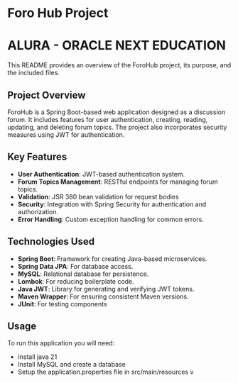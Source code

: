 # Foro Hub Project 
# ALURA - ORACLE NEXT EDUCATION

This README provides an overview of the ForoHub project, its purpose, and the included files.

## Project Overview

ForoHub is a Spring Boot-based web application designed as a discussion forum. It includes features for user authentication, creating, reading, updating, and deleting forum topics. The project also incorporates security measures using JWT for authentication.
 
## Key Features

*   **User Authentication**: JWT-based authentication system.
*   **Forum Topics Management**: RESTful endpoints for managing forum topics.
*   **Validation**: JSR 380 bean validation for request bodies
*   **Security**: Integration with Spring Security for authentication and authorization.
*   **Error Handling**: Custom exception handling for common errors.

## Technologies Used

*   **Spring Boot**: Framework for creating Java-based microservices.
*   **Spring Data JPA**: For database access.
*   **MySQL**: Relational database for persistence.
*   **Lombok**: For reducing boilerplate code.
*   **Java JWT**: Library for generating and verifying JWT tokens.
*   **Maven Wrapper**: For ensuring consistent Maven versions.
*   **JUnit**: For testing components

## Usage
To run this application you will need:
* Install java 21
* Install MySQL and create a database
* Setup the application.properties file in  src/main/resources
v
